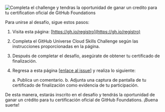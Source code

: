 ![Completa el challenge y tendras la oportunidad de ganar un credito para tu certification oficial de GitHub Foundations](https://github.com/githubpresente/msft-reto/assets/20666190/4690f920-d452-4e9b-b9c3-aaa7483bab06)

Para unirse al desafío, sigue estos pasos:

1. Visita esta página: [https://gh.io/registro](https://gh.io/registro)

2. Completa el GitHub Universe Cloud Skills Challenge según las instrucciones proporcionadas en la página.

3. Después de completar el desafío, asegúrate de obtener tu certificado de finalización.

4. Regresa a esta página [[enlace al issue](https://github.com/githubpresente/msft-reto/issues/1)] y realiza lo siguiente:
   
   a. Publica un comentario.
   b. Adjunta una captura de pantalla de tu certificado de finalización como evidencia de tu participación.

De esta manera, estarás inscrito en el desafío y tendrás la oportunidad de ganar un crédito para tu certificación oficial de GitHub Foundations. ¡Buena suerte!
